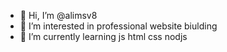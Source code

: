 - 👋 Hi, I’m @alimsv8
- 👀 I’m interested in professional website biulding
- 🌱 I’m currently learning js html css nodjs

<!---
alimsv8/alimsv8 is a ✨ special ✨ repository because its `README.md` (this file) appears on your GitHub profile.
You can click the Preview link to take a look at your changes.
--->
